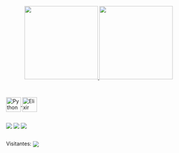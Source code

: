 <div align="center">
  <a href="https://github.com/JVMartyns">
  <img height="200em" src="https://github-readme-stats.vercel.app/api?username=JVMartyns&show_icons=true&theme=dark&include_all_commits=true&count_private=true"/>
  <img height="200em" src="https://github-readme-stats.vercel.app/api/top-langs/?username=JVMartyns&layout=compact&langs_count=7&theme=dark"/>
</div>
  
   ##
  
</div>
<div style="display: inline_block"><br>
  <img align="center" alt="Python" height="40" width="40" src="https://cdn.jsdelivr.net/gh/devicons/devicon/icons/python/python-original.svg">
  <img align="center" alt="Elixir" height="40" width="40" src="https://cdn.jsdelivr.net/gh/devicons/devicon/icons/elixir/elixir-original.svg">
</div>
  
  ##
 
<div> 
  <a href = "mailto:jvmartyns2015@gmail.com"><img src="https://img.shields.io/badge/Gmail-D14836?style=for-the-badge&logo=gmail&logoColor=white" target="_blank"></a>
  <a href="https://www.linkedin.com/in/jo%C3%A3o-vitor-martins-ara%C3%BAjo-4668a3139/" target="_blank"><img src="https://img.shields.io/badge/-LinkedIn-%230077B5?style=for-the-badge&logo=linkedin&logoColor=white" target="_blank"></a>
  <a href="https://exercism.org/profiles/JVMartyns" target="_blank"><img src="https://img.shields.io/badge/-Exercism-54039A?style=for-the-badge&logo=exercism&logoColor=white" target="_blank"></a>
</div>
  
   ##
  
<div align="left">
<p align="rigth">
  Visitantes: 
  <img align="center"src="https://profile-counter.glitch.me/JVMartyns/count.svg"/>
</p>
</div>
